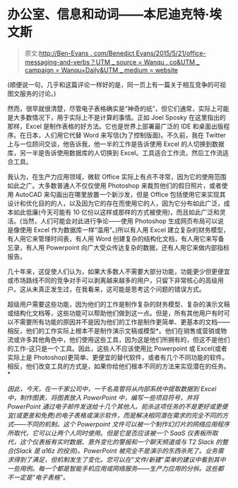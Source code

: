# 办公室、信息和动词——本尼迪克特·埃文斯

> 原文:[http://Ben-Evans . com/Benedict Evans/2015/5/21/office-messaging-and-verbs？UTM _ source = Wanqu . co&UTM _ campaign = Wanqu+Daily&UTM _ medium = website](http://ben-evans.com/benedictevans/2015/5/21/office-messaging-and-verbs?utm_source=wanqu.co&utm_campaign=Wanqu+Daily&utm_medium=website)

(顺便说一句，几乎和这篇评论一样好的是，同一页上有一篇关于相互竞争的可视图文服务的讨论。)

然而，很早就很清楚，尽管电子表格确实是“神奇的纸”，但它们通常，实际上可能是大多数情况下，用于实际上不是计算的事情。正如 Joel Sposky 在这里指出的那样，Excel 是制作表格的好方法。它也是世界上部署最广泛的 IDE 和桌面出版程序。在日本，人们用它代替 Word 来写信(为了控制版面)。不久前，我在 Twitter 上与一位顾问交谈，他告诉我，他一半的工作是告诉使用 Excel 的人切换到数据库，另一半是告诉使用数据库的人切换到 Excel。工具适合工作流，然后工作流适合工具。

我认为，在生产力应用领域，微软 Office 实际上有点不寻常，因为它的使用范围如此之广。大多数普通人不仅仅使用 Photoshop 来裁剪他们的假日照片，或者使用 AutoCAD 来勾画出在哪里放置一个新沙发，但是 Office 包括使用它来实现其设计和优化目的的人，以及因为它的存在而使用它的人，因为它分布如此广泛，成本如此低廉(今天可能有 10 亿份以这样或那样的方式被使用)，而且如此广泛和灵活。(当然，人们可能会对此进行争论——使用 Photoshop 生成网页布局可以说是像使用 Excel 作为数据库一样“滥用”。)所以有人用 Excel 建立复杂的财务模型，有人用它来管理时间表，有人用 Word 创建复杂的结构化文档，有人用它来写备忘录，有人用 Powerpoint 向广大受众传达复杂的数据，还有人用它来做内部指标报告。

几十年来，这促使人们认为，如果大多数人不需要大部分功能，功能更少但更便宜或市场路线不同的竞争对手可以剥离越来越多的用户，只留下非常核心的高级用户。这从未真正发生过，在我看来，这可能是思考这个问题的错误方式。

超级用户需要这些功能，因为他们的工作是制作复杂的财务模型、复杂的演示文稿或结构化文档等，这些功能可以帮助他们做到这一点。但是，所有其他用户有时可以不需要所有功能的原因并不是因为他们的工作是制作更简单、更基本的文档——相反，他们的工作实际上根本不是制作演示文稿或模型*。他们在销售或营销或物流或许多其他角色中，他们使用这些工具，因为这是他们所拥有的，但这不是他们的工作-这只是一个工具。因此，这些人不应该使用比 Powerpoint 或 Excel(或者实际上是 Photoshop)更简单、更便宜的替代软件，或者有几个不同功能的软件。相反，他们改变工具的方式是，如果你给他们根本不同的方法来实现潜在的任务。*

*因此，今天，在一千家公司中，一千名高管将从内部系统中提取数据到 Excel 中，制作图表，将图表放入 PowerPoint 中，编写一些项目符号，并将 PowerPoint 通过电子邮件发送给十几个其他人。扼杀这项任务的不是更好或更便宜(或更差和免费)的电子表格或演示软件，而是解决相同潜在需求的完全不同的方式——不同的机制。这个 Powerpoint 文件可以被一个制作幻灯片的网络应用程序所取代，它可以让两个人同时使用。但是它是否应该被一个 SaaS 仪表板所取代，这个仪表板有实时数据、意外变化的警报和一个聊天频道或与 T2 Slack 的整合(Slack 是 a16z 的投资)。PowerPoint 被完全不是演示的东西杀死了。业务需求得到了满足，但机制发生了变化。您可以在“文件/新建”菜单的建议中看到其中一些用例。每一个都是智能手机应用或网络服务——生产力应用的分拆。这些都不一定是“电子表格”。*